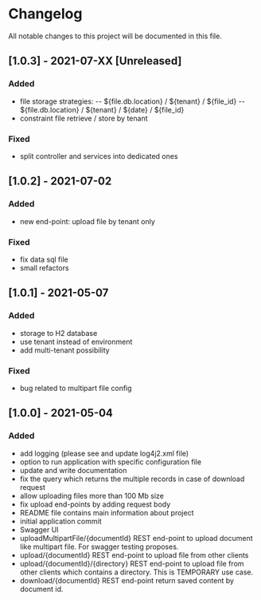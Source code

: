 # Changelog
All notable changes to this project will be documented in this file.

## [1.0.3] - 2021-07-XX [Unreleased]
### Added
- file storage strategies:
  -- ${file.db.location} / ${tenant} / ${file_id}
  -- ${file.db.location} / ${tenant} / ${date} / ${file_id}
- constraint file retrieve / store by tenant

### Fixed
- split controller and services into dedicated ones

## [1.0.2] - 2021-07-02
### Added
- new end-point: upload file by tenant only

### Fixed
- fix data sql file 
- small refactors

## [1.0.1] - 2021-05-07
### Added
- storage to H2 database
- use tenant instead of environment
- add multi-tenant possibility

### Fixed
- bug related to multipart file config

## [1.0.0] - 2021-05-04
### Added
- add logging (please see and update log4j2.xml file)
- option to run application with specific configuration file
- update and write documentation
- fix the query which returns the multiple records in case of download request
- allow uploading files more than 100 Mb size 
- fix upload end-points by adding request body
- README file contains main information about project
- initial application commit
- Swagger UI
- uploadMultipartFile/{documentId} REST end-point to upload document like multipart file.
  For swagger testing proposes.
- upload/{documentId} REST end-point to upload file from other clients
- upload/{documentId}/{directory} REST end-point to upload file from other clients which contains
  a directory. This is TEMPORARY use case.
- download/{documentId} REST end-point return saved content by document id.
